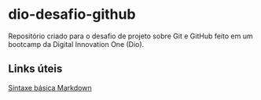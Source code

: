 # dio-desafio-github
Repositório criado para o desafio de projeto sobre Git e GitHub feito em um bootcamp da Digital Innovation One (Dio).

## Links úteis
[Sintaxe básica Markdown](https://www.markdownguide.org/basic-syntax)
